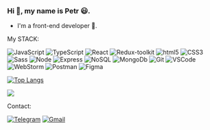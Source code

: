 ### Hi 👋, my name is Petr 😃. 

* I'm a front-end developer 🚀.



My STACK:

![JavaScript](https://img.shields.io/badge/JavaScript-FFFF00?style=plastic&logo=JavaScript&logoColor=000000)
![TypeScript](https://img.shields.io/badge/TypeScript-3178c6?style=plastic&logo=TypeScript&logoColor=000000)
![React](https://img.shields.io/badge/React-61dafb?style=plastic&logo=React&logoColor=000000)
![Redux-toolkit](https://img.shields.io/badge/Redux-toolkit?style=plastic&logo=Redux&logoColor=000000)
![html5](https://img.shields.io/badge/html5-FF8C00?style=plastic&logo=html5&logoColor=000000)
![CSS3](https://img.shields.io/badge/CSS3-00BFFF?style=plastic&logo=CSS3&logoColor=000000)
![Sass](https://img.shields.io/badge/Sass-cf649a?style=plastic&logo=Sass&logoColor=000000)
![Node](https://img.shields.io/badge/Node-228B22?style=plastic&logo=Node.js&logoColor=000000)
![Express](https://img.shields.io/badge/Express-FF0000?style=plastic&logo=Express&logoColor=000000)
![NoSQL](https://img.shields.io/badge/NoSQL-0000FF?style=plastic&logoColor=000000)
![MongoDb](https://img.shields.io/badge/MongoDb-008080?style=plastic&logo=MongoDb&logoColor=000000&textColor=FF0000)
![Git](https://img.shields.io/badge/Git-DAA520?style=plastic&logo=Git&logoColor=000000)
![VSCode](https://img.shields.io/badge/VSCode-0000CD?style=plastic&logo=visual-studio-code&logoColor=000000)
![WebStorm](https://img.shields.io/badge/WebStorm-00FFFF?style=plastic&logo=WebStorm&logoColor=000000)
![Postman](https://img.shields.io/badge/Postman-FF4500?style=plastic&logo=Postman&logoColor=000000)
![Figma](https://img.shields.io/badge/Figma-BDB76B?style=plastic&logo=Figma&logoColor=000000)

[![Top Langs](https://github-readme-stats.vercel.app/api/top-langs/?username=pechenjka&layout=compact&)](https://github.com/anuraghazra/github-readme-stats)

[![](https://www.codewars.com/users/Petr_Lobachev/badges/small)](https://www.codewars.com/users/Petr_Lobachev)


Contact:

[![Telegram](https://img.shields.io/badge/Telegram-FFFFFF?style=plastic&logo=Telegram&logoColor=000000)](https://t.me/lobachevpetr)
[![Gmail](https://img.shields.io/badge/Gmail-FFFFFF?style=plastic&logo=Gmail&logoColor=FF0000)](mailto:ing.miller.vega@gmail.com)

